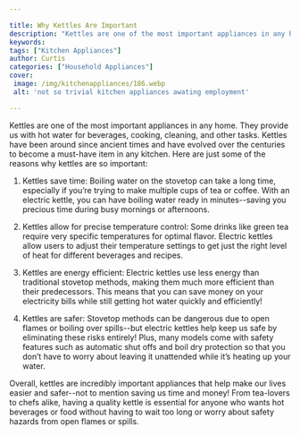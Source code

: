 ```yaml
---

title: Why Kettles Are Important
description: "Kettles are one of the most important appliances in any home. They provide us with hot water for beverages, cooking, cleaning, and...get the full scoop"
keywords: 
tags: ["Kitchen Appliances"]
author: Curtis
categories: ["Household Appliances"]
cover: 
 image: /img/kitchenappliances/186.webp
 alt: 'not so trivial kitchen appliances awating employment'

---
```


Kettles are one of the most important appliances in any home. They provide us with hot water for beverages, cooking, cleaning, and other tasks. Kettles have been around since ancient times and have evolved over the centuries to become a must-have item in any kitchen. Here are just some of the reasons why kettles are so important:

1) Kettles save time: Boiling water on the stovetop can take a long time, especially if you’re trying to make multiple cups of tea or coffee. With an electric kettle, you can have boiling water ready in minutes--saving you precious time during busy mornings or afternoons.

2) Kettles allow for precise temperature control: Some drinks like green tea require very specific temperatures for optimal flavor. Electric kettles allow users to adjust their temperature settings to get just the right level of heat for different beverages and recipes. 

3) Kettles are energy efficient: Electric kettles use less energy than traditional stovetop methods, making them much more efficient than their predecessors. This means that you can save money on your electricity bills while still getting hot water quickly and efficiently! 

4) Kettles are safer: Stovetop methods can be dangerous due to open flames or boiling over spills--but electric kettles help keep us safe by eliminating these risks entirely! Plus, many models come with safety features such as automatic shut offs and boil dry protection so that you don’t have to worry about leaving it unattended while it’s heating up your water. 
 
Overall, kettles are incredibly important appliances that help make our lives easier and safer--not to mention saving us time and money! From tea-lovers to chefs alike, having a quality kettle is essential for anyone who wants hot beverages or food without having to wait too long or worry about safety hazards from open flames or spills.
